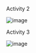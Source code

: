 Activity 2

![image](https://user-images.githubusercontent.com/48865140/193696780-e3be385d-67ac-4231-9033-f7b4b501e031.png)

Activity 3

![image](https://user-images.githubusercontent.com/48865140/193699442-93e7dde1-216b-4796-a3ec-009f25cd9184.png)
